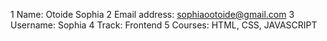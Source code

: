 1 Name:          Otoide Sophia
2 Email address: sophiaootoide@gmail.com
3 Username:      Sophia
4 Track:         Frontend
5 Courses:       HTML, CSS, JAVASCRIPT

